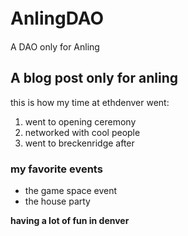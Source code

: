 # AnlingDAO　
A DAO only for Anling

## A blog post only for anling

this is how my time at ethdenver went:

1. went to opening ceremony
2. networked with cool people
3. went to breckenridge after

### my favorite events

* the game space event
* the house party

**having a lot of fun in denver**
